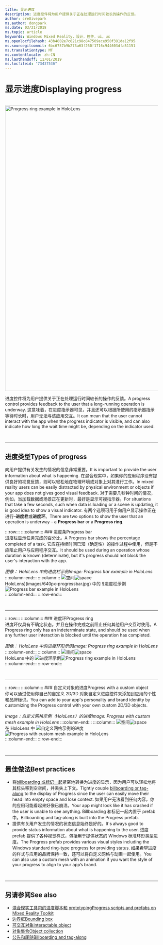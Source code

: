 ```yaml
---
title: 显示进度
description: 进度控件将为用户提供关于正在处理运行时间较长的操作的反馈。
author: cre8ivepark
ms.author: dongpark
ms.date: 03/21/2018
ms.topic: article
keywords: Windows Mixed Reality，设计，控件，ui，ux
ms.openlocfilehash: 43b4802e7c821c98c847509ace950f381da12f95
ms.sourcegitcommit: 6bc6757b9b273a63f260f1716c944603dfa51151
ms.translationtype: MT
ms.contentlocale: zh-CN
ms.lasthandoff: 11/01/2019
ms.locfileid: "73437536"
---
```

# <a name="displaying-progress"></a><span data-ttu-id="f9f43-104">显示进度</span><span class="sxs-lookup"><span data-stu-id="f9f43-104">Displaying progress</span></span>

<br>

<img src="images/HoloLens2_Loader.gif" alt="Progress ring example in HoloLens" width="940px">

<span data-ttu-id="f9f43-105">进度控件将为用户提供关于正在处理运行时间较长的操作的反馈。</span><span class="sxs-lookup"><span data-stu-id="f9f43-105">A progress control provides feedback to the user that a long-running operation is underway.</span></span> <span data-ttu-id="f9f43-106">这意味着，在进度指示器可见，并且还可以根据所使用的指示器指示等待时长时，用户无法与该应用交互。</span><span class="sxs-lookup"><span data-stu-id="f9f43-106">It can mean that the user cannot interact with the app when the progress indicator is visible, and can also indicate how long the wait time might be, depending on the indicator used.</span></span>

<br>

---

## <a name="types-of-progress"></a><span data-ttu-id="f9f43-107">进度类型</span><span class="sxs-lookup"><span data-stu-id="f9f43-107">Types of progress</span></span>

<span data-ttu-id="f9f43-108">向用户提供有关发生的情况的信息非常重要。</span><span class="sxs-lookup"><span data-stu-id="f9f43-108">It is important to provide the user information about what is happening.</span></span> <span data-ttu-id="f9f43-109">在混合现实中，如果你的应用程序没有提供良好的视觉反馈，则可以轻松地在物理环境或对象上对其进行工作。</span><span class="sxs-lookup"><span data-stu-id="f9f43-109">In mixed reality users can be easily distracted by physical environment or objects if your app does not gives good visual feedback.</span></span> <span data-ttu-id="f9f43-110">对于需要几秒钟时间的情况，例如，当加载数据或场景正在更新时，最好是显示可视指示器。</span><span class="sxs-lookup"><span data-stu-id="f9f43-110">For situations that take a few seconds, such when data is loading or a scene is updating, it is good idea to show a visual indicator.</span></span> <span data-ttu-id="f9f43-111">有两个选项可用于向用户显示操作正在进行–**进度栏**或**进度环**。</span><span class="sxs-lookup"><span data-stu-id="f9f43-111">There are two options to show the user that an operation is underway – a **Progress bar** or a **Progress ring**.</span></span>

:::row:::
    :::column:::
        ### <a name="progress-barbr"></a><span data-ttu-id="f9f43-112">进度条</span><span class="sxs-lookup"><span data-stu-id="f9f43-112">Progress bar</span></span><br>
        <span data-ttu-id="f9f43-113">进度栏显示任务完成的百分比。</span><span class="sxs-lookup"><span data-stu-id="f9f43-113">A Progress bar shows the percentage completed of a task.</span></span> <span data-ttu-id="f9f43-114">它应在持续时间已知（确定性）的操作过程中使用，但是不应阻止用户与应用程序交互。</span><span class="sxs-lookup"><span data-stu-id="f9f43-114">It should be used during an operation whose duration is known (determinate), but it's progress should not block the user's interaction with the app.</span></span><br>
        <br>
        <span data-ttu-id="f9f43-115">*图像： HoloLens 中的进度栏示例*</span><span class="sxs-lookup"><span data-stu-id="f9f43-115">*Image: Progress bar example in HoloLens*</span></span>
    :::column-end:::
        :::column:::
        <span data-ttu-id="f9f43-116">![空间](images/spacer-20x582.png)</span><span class="sxs-lookup"><span data-stu-id="f9f43-116">![space](images/spacer-20x582.png)</span></span><br>
       <span data-ttu-id="f9f43-117">HoloLens](images/640px-progressbar.jpg) 中的 ![进度栏示例</span><span class="sxs-lookup"><span data-stu-id="f9f43-117">![Progress bar example in HoloLens](images/640px-progressbar.jpg)</span></span><br>
    :::column-end:::
:::row-end:::

<br>

---

:::row:::
    :::column:::
        ### <a name="progress-ringbr"></a><span data-ttu-id="f9f43-118">进度环</span><span class="sxs-lookup"><span data-stu-id="f9f43-118">Progress ring</span></span><br>
        <span data-ttu-id="f9f43-119">进度环仅具有不确定状态，并且在操作完成之前阻止任何其他用户交互时使用。</span><span class="sxs-lookup"><span data-stu-id="f9f43-119">A Progress ring only has an indeterminate state, and should be used when any further user interaction is blocked until the operation has completed.</span></span><br>
        <br>
        <span data-ttu-id="f9f43-120">*图像： HoloLens 中的进度环形示例*</span><span class="sxs-lookup"><span data-stu-id="f9f43-120">*Image: Progress ring example in HoloLens*</span></span>
    :::column-end:::
        :::column:::
        <span data-ttu-id="f9f43-121">![空间](images/spacer-20x582.png)</span><span class="sxs-lookup"><span data-stu-id="f9f43-121">![space](images/spacer-20x582.png)</span></span><br>
       <span data-ttu-id="f9f43-122">HoloLens 中的 ![进度环示例](images/640px-progressring.jpg)</span><span class="sxs-lookup"><span data-stu-id="f9f43-122">![Progress ring example in HoloLens](images/640px-progressring.jpg)</span></span><br>
    :::column-end:::
:::row-end:::

<br>

---

:::row:::
    :::column:::
        ### <a name="progress-with-a-custom-objectbr"></a><span data-ttu-id="f9f43-123">自定义对象的进度</span><span class="sxs-lookup"><span data-stu-id="f9f43-123">Progress with a custom object</span></span><br>
        <span data-ttu-id="f9f43-124">你可以通过使用你自己的自定义 2D/3D 对象自定义进度控件来添加到应用的个性和品牌标识。</span><span class="sxs-lookup"><span data-stu-id="f9f43-124">You can add to your app's personality and brand identity by customizing the Progress control with your own custom 2D/3D objects.</span></span><br>
        <br>
        <span data-ttu-id="f9f43-125">*Image：自定义网格示例（HoloLens）的进度*</span><span class="sxs-lookup"><span data-stu-id="f9f43-125">*Image: Progress with custom mesh example in HoloLens*</span></span>
    :::column-end:::
        :::column:::
        <span data-ttu-id="f9f43-126">![空间](images/spacer-20x582.png)</span><span class="sxs-lookup"><span data-stu-id="f9f43-126">![space](images/spacer-20x582.png)</span></span><br>
       <span data-ttu-id="f9f43-127">在 HoloLens 中 ![自定义网格示例的进度](images/640px-progresscustom.jpg)</span><span class="sxs-lookup"><span data-stu-id="f9f43-127">![Progress with custom mesh example in HoloLens](images/640px-progresscustom.jpg)</span></span><br>
    :::column-end:::
:::row-end:::

<br>

---

## <a name="best-practices"></a><span data-ttu-id="f9f43-128">最佳做法</span><span class="sxs-lookup"><span data-stu-id="f9f43-128">Best practices</span></span>
* <span data-ttu-id="f9f43-129">将[billboarding 或标记一起](billboarding-and-tag-along.md)紧密地转换为进度的显示，因为用户可以轻松地将其标头移到空空间，并丢失上下文。</span><span class="sxs-lookup"><span data-stu-id="f9f43-129">Tightly couple [billboarding or tag-along](billboarding-and-tag-along.md) to the display of Progress since the user can easily move their head into empty space and lose context.</span></span> <span data-ttu-id="f9f43-130">如果用户无法看到任何内容，你的应用可能看起来好像已崩溃。</span><span class="sxs-lookup"><span data-stu-id="f9f43-130">Your app might look like it has crashed if the user is unable to see anything.</span></span> <span data-ttu-id="f9f43-131">Billboarding 和标记一起内置于 prefab 中。</span><span class="sxs-lookup"><span data-stu-id="f9f43-131">Billboarding and tag-along is built into the Progress prefab.</span></span>
* <span data-ttu-id="f9f43-132">提供有关用户发生的情况的状态信息始终是好的。</span><span class="sxs-lookup"><span data-stu-id="f9f43-132">It's always good to provide status information about what is happening to the user.</span></span> <span data-ttu-id="f9f43-133">进度 prefab 提供了各种视觉样式，包括用于提供状态的 Windows 标准环形类型进度。</span><span class="sxs-lookup"><span data-stu-id="f9f43-133">The Progress prefab provides various visual styles including the Windows standard ring-type progress for providing status.</span></span> <span data-ttu-id="f9f43-134">如果希望进度的样式与应用的品牌保持一致，还可以将自定义网格与动画一起使用。</span><span class="sxs-lookup"><span data-stu-id="f9f43-134">You can also use a custom mesh with an animation if you want the style of your progress to align to your app’s brand.</span></span>

<br>

---

## <a name="see-also"></a><span data-ttu-id="f9f43-135">另请参阅</span><span class="sxs-lookup"><span data-stu-id="f9f43-135">See also</span></span>
* [<span data-ttu-id="f9f43-136">混合现实工具包的进度脚本和 prototyping</span><span class="sxs-lookup"><span data-stu-id="f9f43-136">Progress scripts and prefabs on Mixed Reality Toolkit</span></span>](https://github.com/microsoft/MixedRealityToolkit-Unity/tree/mrtk_development/Assets/MixedRealityToolkit.SDK/Features/UX/Prefabs/Loader)
* [<span data-ttu-id="f9f43-137">边界框</span><span class="sxs-lookup"><span data-stu-id="f9f43-137">Bounding box</span></span>](app-bar-and-bounding-box.md)
* [<span data-ttu-id="f9f43-138">可交互对象</span><span class="sxs-lookup"><span data-stu-id="f9f43-138">Interactable object</span></span>](interactable-object.md)
* [<span data-ttu-id="f9f43-139">对象集合</span><span class="sxs-lookup"><span data-stu-id="f9f43-139">Object collection</span></span>](object-collection.md)
* [<span data-ttu-id="f9f43-140">公告和尾随</span><span class="sxs-lookup"><span data-stu-id="f9f43-140">Billboarding and tag-along</span></span>](billboarding-and-tag-along.md)
